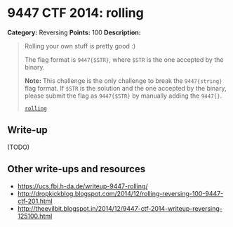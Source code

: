 # 9447 CTF 2014: rolling

**Category:** Reversing
**Points:** 100
**Description:**

> Rolling your own stuff is pretty good :)
>
> The flag format is `9447{$STR}`, where `$STR` is the one accepted by the binary.
>
> **Note:** This challenge is the only challenge to break the `9447{string}` flag format. If `$STR` is the solution and the one accepted by the binary, please submit the flag as `9447{$STR}` by manually adding the `9447{}`.
>
> [`rolling`](rolling)

## Write-up

(TODO)

## Other write-ups and resources

* <https://ucs.fbi.h-da.de/writeup-9447-rolling/>
* <http://dropkickblog.blogspot.com/2014/12/rolling-reversing-100-9447-ctf-201.html>
* <http://theevilbit.blogspot.in/2014/12/9447-ctf-2014-writeup-reversing-125100.html>

